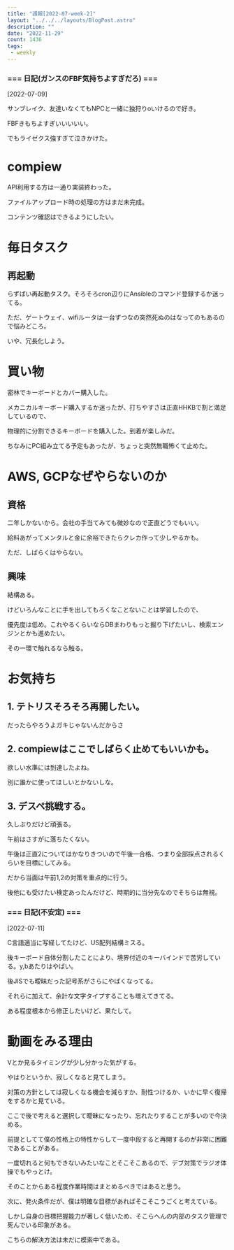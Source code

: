 ```yaml
---
title: "週報[2022-07-week-2]"
layout: "../../../layouts/BlogPost.astro"
description: ""
date: "2022-11-29"
count: 1436
tags:
 - weekly
---
```





### === 日記(ガンスのFBF気持ちよすぎだろ) ===

[2022-07-09]


サンブレイク、友達いなくてもNPCと一緒に独狩りoいけるので好き。

FBFきもちよすぎいいいいい。

でもライゼクス強すぎて泣きかけた。

# compiew

API利用する方は一通り実装終わった。

ファイルアップロード時の処理の方はまだ未完成。

コンテンツ確認はできるようにしたい。

# 毎日タスク

## 再起動

らずぱい再起動タスク。そろそろcron辺りにAnsibleのコマンド登録するか迷ってる。

ただ、ゲートウェイ、wifiルータは一台ずつなの突然死ぬのはなってのもあるので悩みどころ。

いや、冗長化しよう。

# 買い物

密林でキーボードとカバー購入した。

メカニカルキーボード購入するか迷ったが、打ちやすさは正直HHKBで割と満足しているので、

物理的に分割できるキーボードを購入した。到着が楽しみだ。

ちなみにPC組み立てる予定もあったが、ちょっと突然無職怖くて止めた。

# AWS, GCPなぜやらないのか

## 資格

二年しかないから。会社の手当てみても微妙なので正直どうでもいい。

給料あがってメンタルと金に余裕できたらクレカ作って少しやるかも。

ただ、しばらくはやらない。

## 興味

結構ある。

けどいろんなことに手を出してもろくなことないことは学習したので、

優先度は低め。これやるくらいならDBまわりもっと掘り下げたいし、検索エンジンとかも進めたい。

その一環で触れるなら触る。

# お気持ち

## 1. テトリスそろそろ再開したい。

だったらやろうよガキじゃないんだからさ

## 2. compiewはここでしばらく止めてもいいかも。

欲しい水準には到達したよね。

別に誰かに使ってほしいとかないしな。

## 3. デスペ挑戦する。

久しぶりだけど頑張る。

午前はさすがに落ちたくない。

午後は正直2についてはかなりきついので午後一合格、つまり全部採点されるくらいを目標にしてみる。

だから当面は午前1,2の対策を重点的に行う。

後他にも受けたい検定あったんだけど、時期的に当分先なのでそちらは無視。


### === 日記(不安定) ===

[2022-07-11]

C言語適当に写経してたけど、US配列結構ミスる。

後キーボード自体分割したことにより、境界付近のキーバインドで苦労している。y,bあたりはやばい。

後JISでも曖昧だった記号系がさらにやばくなってる。

それらに加えて、余計な文字タイプすることも増えてきてる。

ある程度根本から修正したいけど、果たして。

# 動画をみる理由

Vとか見るタイミングが少し分かった気がする。

やはりというか、寂しくなると見てしまう。

対策の方針としては寂しくなる機会を減らすか、耐性つけるか、いかに早く復帰をするかと見ている。

ここで後で考えると選択して曖昧になったり、忘れたりすることが多いので今決める。

前提としてて僕の性格上の特性からして一度中段すると再開するのが非常に困難であることがある。

一度切れると何もできないみたいなことそこそこあるので、デブ対策でラジオ体操でもやっとけ。

そのことからある程度作業時間はまとめるべきではあると思う。

次に、発火条件だが、僕は明確な目標があればそこそこうごくと考えている。

しかし自身の目標把握能力が著しく低いため、そこらへんの内部のタスク管理で死んでいる印象がある。

こちらの解決方法は未だに模索中である。
